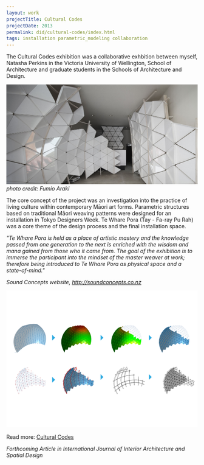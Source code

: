 ```yaml
---
layout: work
projectTitle: Cultural Codes
projectDate: 2013
permalink: did/cultural-codes/index.html
tags: installation parametric_modeling collaboration
---
```

The Cultural Codes exhibition was a collaborative exhbition between myself, Natasha Perkins in the Victoria University of Wellington, School of Architecture and graduate students in the Schools of Architecture and Design.  

![parametric modeling][img00]
_photo credit: Fumio Araki_ 
 
The core concept of the project was an investigation into the practice of living culture within contemporary M&#257;ori art forms. Parametric structures based on traditional M&#257;ori weaving patterns were designed for an installation in Tokyo Designers Week. Te Whare Pora (Tay - Fa-ray Pu Rah) was a core theme of the design process and the final installation space.

_"Te Whare Pora is held as a place of artistic mastery and the knowledge passed from one generation to the next is enriched with the wisdom and mana gained from those who it came from. The goal of the exhibition is to immerse the participant into the mindset of the master weaver at work; therefore being introduced to Te Whare Pora as physical space and a state-of-mind."_  

_Sound Concepts website, http://soundconcepts.co.nz_


![parametric modeling][img01]

Read more: [Cultural Codes](http://www.soundconcepts.co.nz/)  

_Forthcoming Article in International Journal of Interior Architecture and Spatial Design_



[img00]: /img/cultural-codes-01.jpg
[img01]: /img/cultural-codes-04.png
